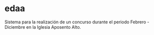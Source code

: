 # edaa
Sistema para la realización de un concurso durante el periodo Febrero - Diciembre en la Iglesia Aposento Alto.
